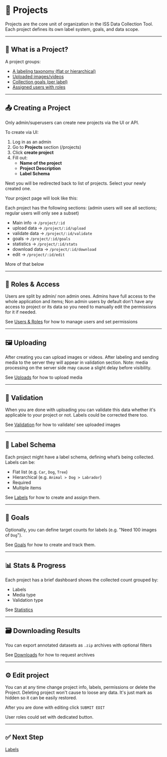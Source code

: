 # 📁 Projects

Projects are the core unit of organization in the ISS Data Collection Tool.
Each project defines its own label system, goals, and data scope.

<!-- <img src="/docs/assets/" alt="project_main"> -->

---

## 🔹 What is a Project?

A project groups:

- [A labeling taxonomy (flat or hierarchical)](/docs/labels.md)
- [Uploaded images/videos](/docs/uploads.md)
- [Collection goals (per label)](/docs/goals.md)
- [Assigned users with roles](/docs/users.md)

---

## 📤 Creating a Project

Only admin/superusers can create new projects via the UI or API.

To create via UI:
1. Log in as an admin
2. Go to **Projects** section (/projects)
3. Click **create project**
4. Fill out:
   - **Name of the project**
   - **Project Description**
   - **Label Schema**

<!-- <img src="/docs/assets/" alt="project_create"> -->

Next you will be redirected back to list of projects.
Select your newly created one.

Your project page will look like this:

<!-- <img src="/docs/assets/" alt="project_detail"> -->

Each project has the following sections:
(admin users will see all sections; regular users will only see a subset)

- Main info → `/project/:id`
- upload data → `/project/:id/upload`
- validate data → `/project/:id/validate`
- goals → `/project/:id/goals`
- statistics → `/project/:id/stats`
- download data → `/project/:id/download`
- edit → `/project/:id/edit`

More of that below

---

## 👥 Roles & Access

Users are split by admin/ non admin ones.
Admins have full access to the whole application and items;
Non admin users by default don't have any access to project or its data
so you need to manually edit the permissions for it if needed.

<!-- <img src="/docs/assets/" alt="project_permissions"> -->

See [Users & Roles](/docs/users.md) for how to manage users and set permissions

---

## 🖼️ Uploading

After creating you can upload images or videos.
After labeling and sending media to the server they will appear in validation section.
Note: media processing on the server side may cause a slight delay before visibility.

<!-- <img src="/docs/assets/" alt="upload"> -->

See [Uploads](/docs/uploads.md) for how to upload media

---

## 📝 Validation

When you are done with uploading you can validate this data whether it's applicable to your project or not.
Labels could be corrected there too.

<!-- <img src="/docs/assets/" alt="validate"> -->

See [Validation](/docs/validation.md) for how to validate/ see uploaded images

---

## 🧩 Label Schema

Each project might have a label schema, defining what’s being collected. Labels can be:

- Flat list (e.g. `Car`, `Dog`, `Tree`)
- Hierarchical (e.g. `Animal > Dog > Labrador`)
- Required
- Multiple items

<!-- <img src="/docs/assets/" alt="labels"> -->

See [Labels](/docs/labels.md) for how to create and assign them.

---

## 🎯 Goals

Optionally, you can define target counts for labels (e.g. "Need 100 images of `Dog`").

<!-- <img src="/docs/assets/" alt="goals"> -->

See [Goals](/docs/goals.md) for how to create and track them.

---

## 📊 Stats & Progress

Each project has a brief dashboard shows the collected count grouped by:
- Labels
- Media type
- Validation type

<!-- <img src="/docs/assets/" alt="stats"> -->

See [Statistics](/docs/statistics.md)

---

## 🗃 Downloading Results

You can export annotated datasets as `.zip` archives with optional filters

<!-- <img src="/docs/assets/" alt="download"> -->

See [Downloads](/docs/downloads.md) for how to request archives

---

## ⚙️ Edit project

You can at any time change project info, labels, permissions or delete the Project.
Deleting project won't cause to loose any data. It's just mark as hidden so it can be easily restored.

After you are done with editing click `SUBMIT EDIT`

User roles could set with dedicated button.

<!-- <img src="/docs/assets/" alt="project_edit"> -->

---

## ✅ Next Step

[Labels](/docs/labels.md)
